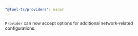 ```yaml
---
"@fuel-ts/providers": minor
---
```


`Provider` can now accept options for additional network-related configurations.
